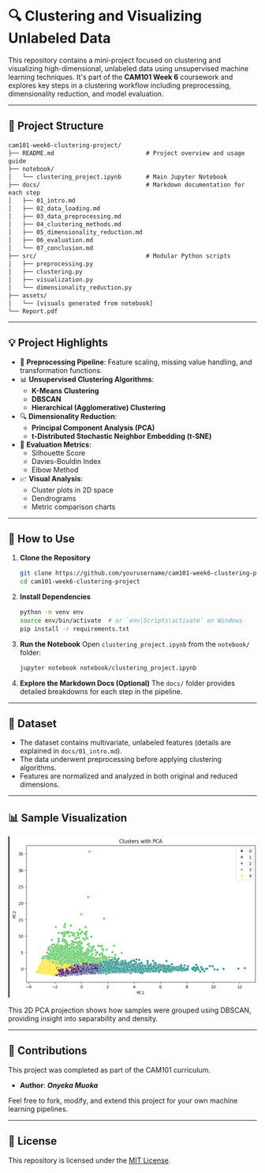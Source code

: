 # 🔍 Clustering and Visualizing Unlabeled Data

This repository contains a mini-project focused on clustering and visualizing high-dimensional, unlabeled data using unsupervised machine learning techniques. It's part of the **CAM101 Week 6** coursework and explores key steps in a clustering workflow including preprocessing, dimensionality reduction, and model evaluation.

---

## 📁 Project Structure

```
cam101-week6-clustering-project/
├── README.md                          # Project overview and usage guide
├── notebook/
│   └── clustering_project.ipynb       # Main Jupyter Notebook
├── docs/                              # Markdown documentation for each step
│   ├── 01_intro.md
│   ├── 02_data_loading.md
│   ├── 03_data_preprocessing.md
│   ├── 04_clustering_methods.md
│   ├── 05_dimensionality_reduction.md
│   ├── 06_evaluation.md
│   └── 07_conclusion.md
├── src/                               # Modular Python scripts
│   ├── preprocessing.py
│   ├── clustering.py
│   ├── visualization.py
│   └── dimensionality_reduction.py
├── assets/
│   └── [visuals generated from notebook]
└── Report.pdf
```

---

## 💡 Project Highlights

- 🧹 **Preprocessing Pipeline**: Feature scaling, missing value handling, and transformation functions.
- 📊 **Unsupervised Clustering Algorithms**:
  - **K-Means Clustering**
  - **DBSCAN**
  - **Hierarchical (Agglomerative) Clustering**
- 🔍 **Dimensionality Reduction**:
  - **Principal Component Analysis (PCA)**
  - **t-Distributed Stochastic Neighbor Embedding (t-SNE)**
- 🧪 **Evaluation Metrics**:
  - Silhouette Score
  - Davies-Bouldin Index
  - Elbow Method
- 📈 **Visual Analysis**:
  - Cluster plots in 2D space
  - Dendrograms
  - Metric comparison charts

---

## 🔧 How to Use

1. **Clone the Repository**
   ```bash
   git clone https://github.com/yourusername/cam101-week6-clustering-project.git
   cd cam101-week6-clustering-project
   ```

2. **Install Dependencies**
   ```bash
   python -m venv env
   source env/bin/activate  # or `env\Scripts\activate` on Windows
   pip install -r requirements.txt
   ```

3. **Run the Notebook**
   Open `clustering_project.ipynb` from the `notebook/` folder:
   ```bash
   jupyter notebook notebook/clustering_project.ipynb
   ```

4. **Explore the Markdown Docs (Optional)**
   The `docs/` folder provides detailed breakdowns for each step in the pipeline.

---

## 📎 Dataset

- The dataset contains multivariate, unlabeled features (details are explained in `docs/01_intro.md`).
- The data underwent preprocessing before applying clustering algorithms.
- Features are normalized and analyzed in both original and reduced dimensions.

---

## 📊 Sample Visualization

![sample_cluster_plot](assets/sample_cluster_plot.png)

This 2D PCA projection shows how samples were grouped using DBSCAN, providing insight into separability and density.

---

## 🤝 Contributions

This project was completed as part of the CAM101 curriculum.

- **Author**: ***Onyeka Muoka***

Feel free to fork, modify, and extend this project for your own machine learning pipelines.

---

## 📄 License

This repository is licensed under the [MIT License](LICENSE).
